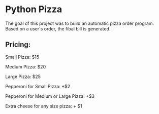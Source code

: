 # Python Pizza

The goal of this project was to build an automatic pizza order program.
Based on a user's order, the fibal bill is generated.

## Pricing: 

Small Pizza: $15

Medium Pizza: $20

Large Pizza: $25

Pepperoni for Small Pizza: +$2

Pepperoni for Medium or Large Pizza: +$3

Extra cheese for any size pizza: + $1
